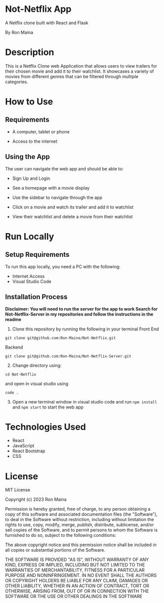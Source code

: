 # Not-Netflix App
A Netflix clone built with React and Flask

By Ron Maina

# Description
This is a Netflix Clone web Application that allows users to view trailers for their chosen movie and add it to their watchlist. It showcases a variety of movies from different genres that can be filtered through multiple categories.

# How to Use
## Requirements
* A computer, tablet or phone
- Access to the internet

## Using the App
The user can navigate the web app and should be able to: 

* Sign Up and Login
- See a homepage with a movie display
* Use the sidebar to navigate through the app 
- Click on a movie and watch its trailer and add it to watchlist
* View their watchlist and delete a movie from their watchlist

# Run Locally
## Setup Requirements
To run this app locally, you need a PC with the following:

* Internet Access
* Visual Studio Code
## Installation Process
<strong>
Disclaimer: You will need to run the server for the app to work
Search for Not-Netflix-Server in my repositories and follow the instructions in the readme
</strong>

1. Clone this repository by running the following in your terminal 
Front End 
```
git clone git@github.com:Ron-Maina/Not-Netflix.git
```
Backend
```
git clone git@github.com:Ron-Maina/Not-Netflix-Server.git
```
2. Change directory using:
```
cd Not-Netflix
```
and open in visual studio using 
```
code .
```
3. Open a new terminal window in visual studio code and run ```npm install``` and ```npm start``` to start the web app

# Technologies Used
* React
* JavaScript
* React Bootstrap
* CSS

# License 
MIT License

Copyright (c) 2023 Ron Maina

Permission is hereby granted, free of charge, to any person obtaining a copy of this software and associated documentation files (the "Software"), to deal in the Software without restriction, including without limitation the rights to use, copy, modify, merge, publish, distribute, sublicense, and/or sell copies of the Software, and to permit persons to whom the Software is furnished to do so, subject to the following conditions:

The above copyright notice and this permission notice shall be included in all copies or substantial portions of the Software.

THE SOFTWARE IS PROVIDED "AS IS", WITHOUT WARRANTY OF ANY KIND, EXPRESS OR IMPLIED, INCLUDING BUT NOT LIMITED TO THE WARRANTIES OF MERCHANTABILITY, FITNESS FOR A PARTICULAR PURPOSE AND NONINFRINGEMENT. IN NO EVENT SHALL THE AUTHORS OR COPYRIGHT HOLDERS BE LIABLE FOR ANY CLAIM, DAMAGES OR OTHER LIABILITY, WHETHER IN AN ACTION OF CONTRACT, TORT OR OTHERWISE, ARISING FROM, OUT OF OR IN CONNECTION WITH THE SOFTWARE OR THE USE OR OTHER DEALINGS IN THE SOFTWARE